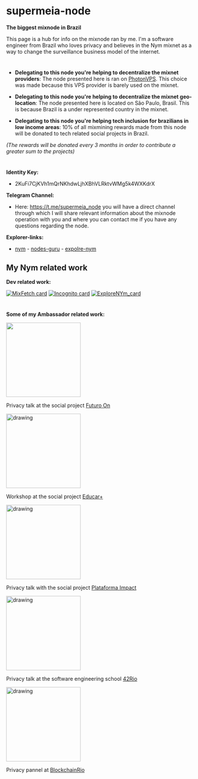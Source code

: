# supermeia-node
**The biggest mixnode in Brazil**

This page is a hub for info on the mixnode ran by me. I'm a software engineer from Brazil who loves privacy and believes in the Nym mixnet as a way to change the surveillance business model of the internet.
#
* **Delegating to this node you're helping to decentralize the mixnet providers**: The node presented here is ran on [PhotonVPS](https://www.photonvps.com/). This choice was made because this VPS provider is barely used on the mixnet.

* **Delegating to this node you're helping to decentralize the mixnet geo-location**: The node presented here is located on São Paulo, Brasil. This is because Brazil is a under represented country in the mixnet.

* **Delegating to this node you're helping tech inclusion for brazilians in low income areas**: 10% of all mixmining rewards made from this node will be donated to tech related social projects in Brazil.

*(The rewards will be donated every 3 months in order to contribute a greater sum to the projects)*
#
**Identity Key:**
*  2KuFi7CjKVh1mQrNKhdwLjhXBhVLRktvWMg5k4WXKdrX

**Telegram Channel:**
* Here: https://t.me/supermeia_node you will have a direct channel through which I will share relevant information about the mixnode operation with you and where you can contact me if you have any questions regarding the node.

**Explorer-links:**
* [nym](https://explorer.nymtech.net/network-components/mixnode/927) - [nodes-guru](https://mixnet.explorers.guru/mixnode/2KuFi7CjKVh1mQrNKhdwLjhXBhVLRktvWMg5k4WXKdrX) - [expolre-nym](https://explorenym.net/mixnode/2kufi7cjkvh1mqrnkhdwljhxbhvlrktvwmg5k4wxkdrx/)

## My Nym related work
**Dev related work:**

[![MixFetch card](https://github-readme-stats.vercel.app/api/pin/?username=P-R-I-S-M-Brasil&theme=dark&repo=mixFetchDemo)](https://github.com/P-R-I-S-M-Brasil/mixFetchDemo)
[![Incognito card](https://github-readme-stats.vercel.app/api/pin/?username=TupiNymQuim&theme=dark&repo=search)](https://github.com/TupiNymQuim/search)
[![ExploreNYm_card](https://github-readme-stats.vercel.app/api/pin/?username=explorenym&theme=dark&repo=bash-tool)](https://github.com/ExploreNYM/bash-tool)
#
**Some of my Ambassador related work:**

<img src="https://github.com/gabrielclcardoso/supermeia-nodes/assets/69059969/095d8b7f-72d8-4f12-8b68-ab4a3f7e7b75" width="200"/>

Privacy talk at the social project [Futuro On](https://www.linkedin.com/company/futuroon-tecnologia)

<img src="https://github.com/gabrielclcardoso/supermeia-nodes/assets/69059969/986bd1ce-5cdc-4afa-9b25-0499653993bb" alt="drawing" width="200"/>

Workshop at the social project [Educar+](https://www.educarmais.net/)

<img src="https://github.com/gabrielclcardoso/supermeia-nodes/assets/69059969/bf8b57bb-e505-4bfb-b87a-ca942123154b" alt="drawing" width="200"/>

Privacy talk with the social project [Plataforma Impact](https://plataformaimpact.org/pt/plataforma-impact-pt/)

<img src="https://github.com/gabrielclcardoso/supermeia-nodes/assets/69059969/bedb8cab-413f-4230-924f-647ef7cba4de" alt="drawing" width="200"/>

Privacy talk at the software engineering school [42Rio](https://42.rio/)

<img src="https://github.com/gabrielclcardoso/supermeia-nodes/assets/69059969/79b90790-75b6-494b-8fd0-1bdda5998e0c" alt="drawing" width="200"/>

Privacy pannel at [BlockchainRio](https://blockchainfestival.io/)
